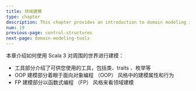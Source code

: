 ```yaml
---
title: 领域建模
type: chapter
description: This chapter provides an introduction to domain modeling in Scala 3.
num: 19
previous-page: control-structures
next-page: domain-modeling-tools
---
```


本章介绍如何使用 Scala 3 对周围的世界进行建模：

- 工具部分介绍了可供您使用的工具，包括类、traits 、枚举等
- OOP 建模部分着眼于面向对象编程 （OOP） 风格中的建模属性和行为
- FP 建模部分以函数式编程 （FP） 风格来看领域建模
